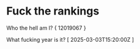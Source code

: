 # Fuck the rankings

Who the hell am I?
{ 12019067 }

What fucking year is it?
[ 2025-03-03T15:20:00Z ]
